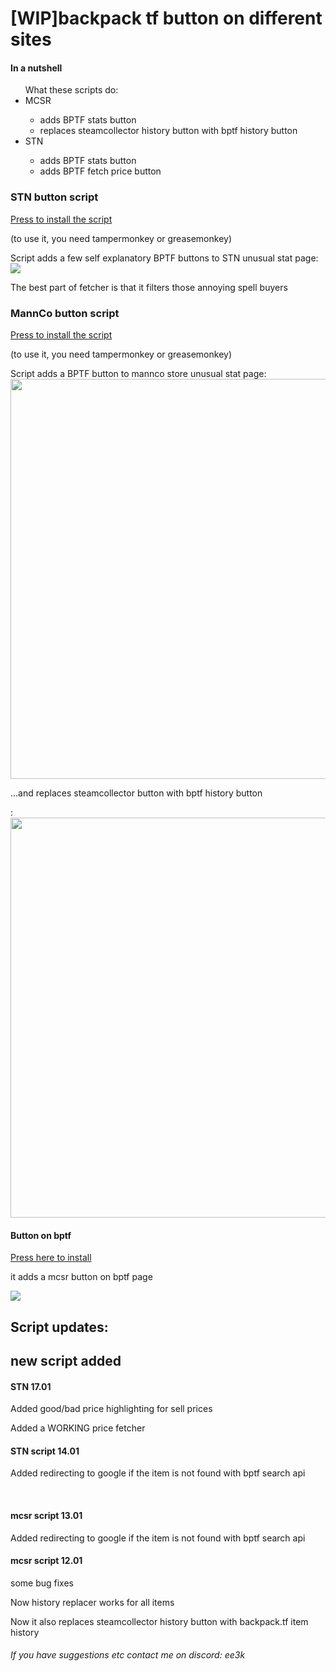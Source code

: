 <h1>[WIP]backpack tf button on different sites</h1>
<h4>In a nutshell</h4>
  <ul>What these scripts do: 
    <li>MCSR</li>
      <ul><li>adds BPTF stats button</li>
      <li>replaces steamcollector history button with bptf history button</li></ul>
    <li>STN</li>
      <ul><li>adds BPTF stats button</li>
        <li>adds BPTF fetch price button</li>
      </ul>
  </ul>
 
<h3>STN button script</h3>
<a href = 'https://github.com/yaboieeek/BPTF-button-on-different-sites/raw/refs/heads/main/buttonadderultimate.user.js'>Press to install the script</a>
<p>(to use it, you need tampermonkey or greasemonkey)</p>
Script adds a few self explanatory BPTF buttons to STN unusual stat page:
<img src = 'https://github.com/user-attachments/assets/17a9c5d5-c5a3-4c82-8f2d-39ff33197fc6'>
<p>The best part of fetcher is that it filters those annoying spell buyers</p>
<h3>MannCo button script</h3>
<a href = 'https://github.com/yaboieeek/BPTF-button-on-different-sites/raw/refs/heads/main/buttonadderMANNCO.user.js'>Press to install the script</a>
<p>(to use it, you need tampermonkey or greasemonkey)</p>
Script adds a BPTF button to mannco store unusual stat page: 
<img src = 'https://imgur.com/vqxoJ1i.png' style = 'width: 40rem'>
<p>...and replaces steamcollector button with bptf history button</p>: 
<img src = 'https://imgur.com/36weB8J.png' style = 'width: 40rem'>
<h4>Button on bptf</h4>
<a href = 'https://github.com/yaboieeek/BPTF-button-on-different-sites/raw/refs/heads/main/MCSRbutton.user.js'>Press here to install</a>
<p>it adds a mcsr button on bptf page</p>
<img src = 'https://github.com/user-attachments/assets/0fe446c2-a48e-4222-949b-cbb44d98eabf'>


<h2>Script updates:</h2>
<h2><b>new script added</b></h2>

<h4>STN 17.01</h4>
<p>Added good/bad price highlighting for sell prices</p>
<p>Added a WORKING price fetcher</p>
<h4>STN script 14.01</h4>
<p>Added redirecting to google if the item is not found with bptf search api</p>
<br>
<h4>mcsr script 13.01</h4>
<p>Added redirecting to google if the item is not found with bptf search api</p>
<h4>mcsr script 12.01</h4>
<p> some bug fixes</p>
<p>Now history replacer works for all items</p>
<p>Now it also replaces steamcollector history button with backpack.tf item history</p>


<h6>If you have suggestions etc contact me on discord: ee3k</h6>
